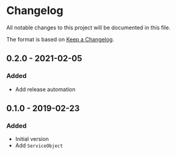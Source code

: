 # Changelog

All notable changes to this project will be documented in this file.

The format is based on [Keep a Changelog](http://keepachangelog.com/en/1.0.0/).

## 0.2.0 - 2021-02-05
### Added
- Add release automation

## 0.1.0 - 2019-02-23
### Added
- Initial version
- Add `ServiceObject`
